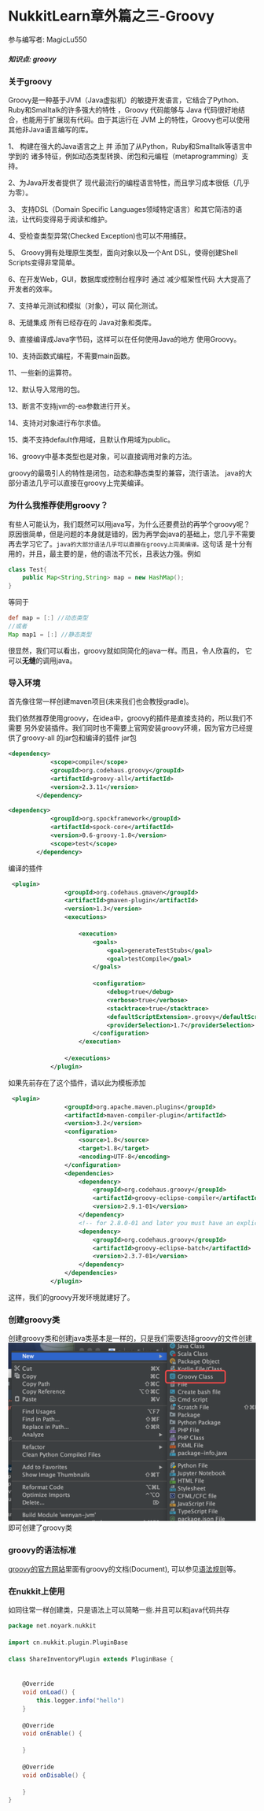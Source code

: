 # NukkitLearn章外篇之三-Groovy

参与编写者: MagicLu550

##### 知识点:  groovy

### 关于groovy

Groovy是一种基于JVM（Java虚拟机）的敏捷开发语言，它结合了Python、Ruby和Smalltalk的许多强大的特性
，Groovy 代码能够与 Java 代码很好地结合，也能用于扩展现有代码。由于其运行在 JVM 上的特性，Groovy也可以使用其他非Java语言编写的库。

1、 构建在强大的Java语言之上 并 添加了从Python，Ruby和Smalltalk等语言中学到的 诸多特征，例如动态类型转换、闭包和元编程（metaprogramming）支持。

2、为Java开发者提供了 现代最流行的编程语言特性，而且学习成本很低（几乎为零）。

3、 支持DSL（Domain Specific Languages领域特定语言）和其它简洁的语法，让代码变得易于阅读和维护。

4、受检查类型异常(Checked Exception)也可以不用捕获。

5、 Groovy拥有处理原生类型，面向对象以及一个Ant DSL，使得创建Shell Scripts变得非常简单。

6、在开发Web，GUI，数据库或控制台程序时 通过 减少框架性代码 大大提高了开发者的效率。

7、支持单元测试和模拟（对象），可以 简化测试。

8、无缝集成 所有已经存在的 Java对象和类库。

9、直接编译成Java字节码，这样可以在任何使用Java的地方 使用Groovy。  

10、支持函数式编程，不需要main函数。

11、一些新的运算符。

12、默认导入常用的包。

13、断言不支持jvm的-ea参数进行开关。

14、支持对对象进行布尔求值。

15、类不支持default作用域，且默认作用域为public。

16、groovy中基本类型也是对象，可以直接调用对象的方法。

groovy的最吸引人的特性是闭包，动态和静态类型的兼容，流行语法。
java的大部分语法几乎可以直接在groovy上完美编译。

### 为什么我推荐使用groovy？
有些人可能认为，我们既然可以用java写，为什么还要费劲的再学个groovy呢？
原因很简单，但是问题的本身就是错的，因为再学会java的基础上，您几乎不需要
再去学习它了。`java的大部分语法几乎可以直接在groovy上完美编译。`这句话
是十分有用的，并且，最主要的是，他的语法不冗长，且表达力强。例如
```java
class Test{
    public Map<String,String> map = new HashMap();
}

```
等同于
```groovy
def map = [:] //动态类型
//或者
Map map1 = [:] //静态类型

```
很显然，我们可以看出，groovy就如同简化的java一样。而且，令人欣喜的，
它可以**无缝**的调用java。

### 导入环境
首先像往常一样创建maven项目(未来我们也会教授gradle)。

我们依然推荐使用groovy，在idea中，groovy的插件是直接支持的，所以我们不需要
另外安装插件。我们同时也不需要上官网安装groovy环境，因为官方已经提供了groovy-all
的jar包和编译的插件
jar包
```xml
<dependency>
            <scope>compile</scope>
            <groupId>org.codehaus.groovy</groupId>
            <artifactId>groovy-all</artifactId>
            <version>2.3.11</version>
        </dependency>
```
```xml
<dependency>
            <groupId>org.spockframework</groupId>
            <artifactId>spock-core</artifactId>
            <version>0.6-groovy-1.8</version>
            <scope>test</scope>
        </dependency>
```
编译的插件
```xml
 <plugin>
                <groupId>org.codehaus.gmaven</groupId>
                <artifactId>gmaven-plugin</artifactId>
                <version>1.3</version>
                <executions>

                    <execution>
                        <goals>
                            <goal>generateTestStubs</goal>
                            <goal>testCompile</goal>
                        </goals>

                        <configuration>
                            <debug>true</debug>
                            <verbose>true</verbose>
                            <stacktrace>true</stacktrace>
                            <defaultScriptExtension>.groovy</defaultScriptExtension>
                            <providerSelection>1.7</providerSelection>
                        </configuration>
                    </execution>

                </executions>
            </plugin>
```
如果先前存在了这个插件，请以此为模板添加
```xml
 <plugin>
                <groupId>org.apache.maven.plugins</groupId>
                <artifactId>maven-compiler-plugin</artifactId>
                <version>3.2</version>
                <configuration>
                    <source>1.8</source>
                    <target>1.8</target>
                    <encoding>UTF-8</encoding>
                </configuration>
                <dependencies>
                    <dependency>
                        <groupId>org.codehaus.groovy</groupId>
                        <artifactId>groovy-eclipse-compiler</artifactId>
                        <version>2.9.1-01</version>
                    </dependency>
                    <!-- for 2.8.0-01 and later you must have an explicit dependency on groovy-eclipse-batch -->
                    <dependency>
                        <groupId>org.codehaus.groovy</groupId>
                        <artifactId>groovy-eclipse-batch</artifactId>
                        <version>2.3.7-01</version>
                    </dependency>
                </dependencies>
            </plugin>
```
这样，我们的groovy开发环境就建好了。

### 创建groovy类

创建groovy类和创建java类基本是一样的，只是我们需要选择groovy的文件创建
![zy3-01](images/zy3-01.png)
即可创建了groovy类

### groovy的语法标准
[groovy的官方网站](http://www.groovy-lang.org)里面有groovy的文档(Document),
可以参见[语法规则](http://www.groovy-lang.org/syntax.html)等。

### 在nukkit上使用
如同往常一样创建类，只是语法上可以简略一些.并且可以和java代码共存
```groovy
package net.noyark.nukkit

import cn.nukkit.plugin.PluginBase

class ShareInventoryPlugin extends PluginBase {


    @Override
    void onLoad() {
        this.logger.info("hello")
    }

    @Override
    void onEnable() {

    }

    @Override
    void onDisable() {

    }
}
```
